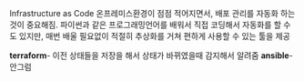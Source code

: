 
Infrastructure as Code
	온프레미스환경이 점점 적어지면서, 배포 관리를 자동화 하는 것이 중요해짐.
	파이썬과 같은 프로그래밍언어를 배워서 직접 코딩해서 자동화를 할 수도 있지만,
	매번 배울 필요없이 적절히 추상화를 거쳐 편하게 사용할 수 있는 툴을 제공


**terraform**- 이전 상태들을 저장을 해서 상태가 바뀌였을때 감지해서 알려줌
**ansible**- 안그럼


